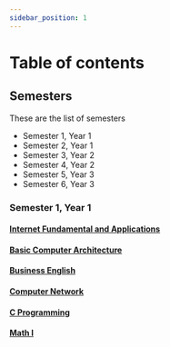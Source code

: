 ```yaml
---
sidebar_position: 1
---
```


# Table of contents

## Semesters

These are the list of semesters

- Semester 1, Year 1
- Semester 2, Year 1
- Semester 3, Year 2
- Semester 4, Year 2
- Semester 5, Year 3
- Semester 6, Year 3

### Semester 1, Year 1

#### [Internet Fundamental and Applications](./Semester-1/internet-fundamentals)

<!-- Learn more: <https://en.wikiversity.org/wiki/Internet_Fundamentals> -->

#### [Basic Computer Architecture](./Semester-1/basic-computer-architecture)

<!-- Learn more: <https://en.wikipedia.org/wiki/Computer_architecture> -->

#### [Business English](./Semester-1/business-english)

<!-- Learn more: <https://en.wikipedia.org/wiki/Business_English> -->

#### [Computer Network](./Semester-1/computer-network)

<!-- Learn more: <https://en.wikipedia.org/wiki/Computer_network> -->

#### [C Programming](./Semester-1/c-programming)

<!-- Learn more: <https://en.wikipedia.org/wiki/C_(programming_language)> -->

#### [Math I](./Semester-1/maths)

<!-- Learn more: <https://en.wikipedia.org/wiki/Mathematics> -->
